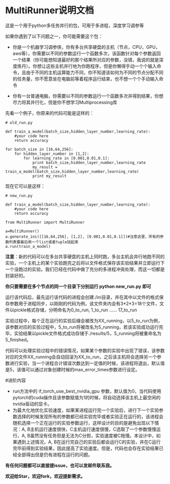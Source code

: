 # MultiRunner说明文档

这是一个用于python多任务并行的包，可用于多进程，深度学习调参等

如果你遇到了以下问题之一，你可能需要这个包：

- 你是一个机器学习调参侠，你有多台共享硬盘的主机（节点，CPU，GPU，aws等），你需要以不同的参数运行一个函数多次，该函数针对每个参数返回一个结果（你可能想知道最好的那个结果所对应的参数，没错，我说的就是深度炼丹）。你想让这些主机并行地为你跑程序，但是你懒得手动一个个输入命令，且由于不同的主机运算能力不同，你不知道该如何为不同的节点分配不同的任务量，你不愿意坐在电脑前等着程序运行结束，也不想一个个手动输入命令

- 你有一台普通电脑，你需要以不同的参数运行一个函数多次并得到结果，你想尽力将其并行化，但是你不想学习Multiprocessing库


先看一个例子，你原来的代码可能是这样的：
```
# old_run.py

def train_a_model(batch_size,hidden_layer_number,learning_rate):
    #your code here
    return accuracy

for batch_size in [16,64,256]:
    for hidden_layer_number in [1,2]:
        for learning_rate in [0.001,0.01,0.1]:
            print batch_size,hidden_layer_number,learning_rate
            my_result = train_a_model(batch_size,hidden_layer_number,learning_rate)
            print my_result
```

现在它可以是这样：


```
# new_run.py

def train_a_model(batch_size,hidden_layer_number,learning_rate):
    #your code here
    return accuracy

from MultiRunner import MultiRunner

a=MultiRunner()
a.generate_ini([[16,64,256], [1,2], [0.001,0.01,0.1]])#注意这里，所有的参数列表要最后用一个list或者tuple括起来
a.run(train_a_model)
```

**注意**：新的代码可以在多台共享硬盘的主机上同时跑，多台主机会并行地跑不同的实验，一个主机上的某个实验跑完之后将以文件格式保存该实验结果并立即运行下一个没跑过的实验。我们已经在代码中做了充分的多进程冲突处理，而这一切都是封装好的。

**你只要需要在多个节点的同一个目录下分别运行 python new_run.py 即可**

运行该代码后，最先运行该代码的进程会创建./ini目录，并在其中以文件的格式保存参数用于进程同步，以刚刚的代码为例，该文件夹内会有3\*2\*3=18个文件，文件以pickle格式存储，分明命名为0\_to\_run, 1\_to\_run ...... 17\_to\_run

实验过程中，每个正在运行的实验后缀会被改为XX\_running，以5\_to\_run为例，该参数对应的实验过程中，5\_to\_run将被改名为5\_running，若该实验成功运行完毕，实验结果以pickle文件格式成功存储于./results/5，5\_running将被重命名为5\_finished。


代码可以处理实验过程中的错误情况，如果某个参数的实验中出现了错误，该参数对应的文件XX\_running会自动回滚为XX\_to\_run，之后该主机将会选择另一个参数进行实验，当一个进程合计错误次数达到一定值的时候，该进程将退出，默认值是5，该值可以通过对象创建时候的max_error_times参数进行设定。

#进阶内容
- run方法中的 if_torch_use_best_nvidia_gpu 参数，默认值为0，当代码使用pytorch的cuda操作且该参数赋值为1的时候，将自动选择该主机上最空闲的nvidia驱动的显卡。
- 为最大化地优化实验速度，如果某进程运行完一个实验后，进行下一个实验参数选择的时候发现所有的参数都已经实验完毕或者实验正在运行的，该进程会随机选择一个正在运行的实验参数运行，这样设计的目的是避免出现以下情况：A, B主机运行速度很快，C主机运行速度很慢，C选取了一个参数慢慢运行，A, B虽然没有任务但是无法为C分担，实验速度被C拖慢。本设计中，如果遇到上述情况，A, B在运行完自己的实验后都会运行C的实验，并在C运行完毕前得到实验结果，因此提高了实验速度。但是，代码也会存在实验结果已经全部得出但是仍有进程在运行的问题。

**有任何问题都可以直接提issue，也可以发邮件联系我。**

**欢迎给Star，欢迎fork，欢迎提新需求。**

